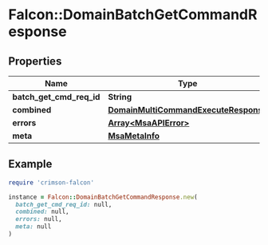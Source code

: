 # Falcon::DomainBatchGetCommandResponse

## Properties

| Name | Type | Description | Notes |
| ---- | ---- | ----------- | ----- |
| **batch_get_cmd_req_id** | **String** |  |  |
| **combined** | [**DomainMultiCommandExecuteResponse**](DomainMultiCommandExecuteResponse.md) |  |  |
| **errors** | [**Array&lt;MsaAPIError&gt;**](MsaAPIError.md) |  |  |
| **meta** | [**MsaMetaInfo**](MsaMetaInfo.md) |  |  |

## Example

```ruby
require 'crimson-falcon'

instance = Falcon::DomainBatchGetCommandResponse.new(
  batch_get_cmd_req_id: null,
  combined: null,
  errors: null,
  meta: null
)
```

